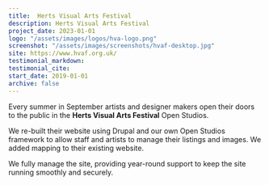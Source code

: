 ```yaml
---
title:  Herts Visual Arts Festival
description: Herts Visual Arts Festival
project_date: 2023-01-01
logo: "/assets/images/logos/hva-logo.png"
screenshot: "/assets/images/screenshots/hvaf-desktop.jpg"
site: https://www.hvaf.org.uk/
testimonial_markdown: 
testimonial_cite: 
start_date: 2019-01-01
archive: false
---
```


Every summer in September artists and designer makers open their doors to the public in the **Herts Visual Arts Festival** Open Studios.   

We re-built their website using Drupal and our own Open Studios framework to allow staff and artists to manage their listings and images. We added mapping to their existing website.  

We fully manage the site, providing year-round support to keep the site running smoothly and securely.  
